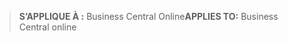 > <span data-ttu-id="305b4-101">**S’APPLIQUE À :** Business Central Online</span><span class="sxs-lookup"><span data-stu-id="305b4-101">**APPLIES TO:** Business Central online</span></span>